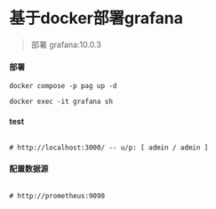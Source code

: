 # 基于docker部署grafana
> 部署 grafana:10.0.3

#### 部署
```shell
docker compose -p pag up -d 

docker exec -it grafana sh

```

#### test
```shell

# http://localhost:3000/ -- u/p: [ admin / admin ]

```

#### 配置数据源
```shell

# http://prometheus:9090

```

